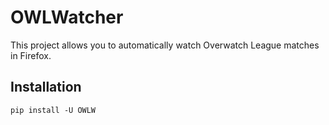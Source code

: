 # OWLWatcher
This project allows you to automatically watch Overwatch League matches in Firefox.

## Installation
`pip install -U OWLW`
